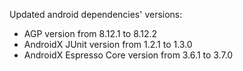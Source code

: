 Updated android dependencies' versions:
- AGP version from 8.12.1 to 8.12.2
- AndroidX JUnit version from 1.2.1 to 1.3.0
- AndroidX Espresso Core version from 3.6.1 to 3.7.0
